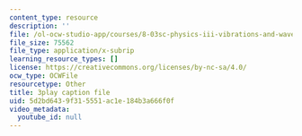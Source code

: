 ```yaml
---
content_type: resource
description: ''
file: /ol-ocw-studio-app/courses/8-03sc-physics-iii-vibrations-and-waves-fall-2016/5d2bd6439f315551ac1e184b3a666f0f_FY6iXM9X5Fo.vtt
file_size: 75562
file_type: application/x-subrip
learning_resource_types: []
license: https://creativecommons.org/licenses/by-nc-sa/4.0/
ocw_type: OCWFile
resourcetype: Other
title: 3play caption file
uid: 5d2bd643-9f31-5551-ac1e-184b3a666f0f
video_metadata:
  youtube_id: null
---
```

